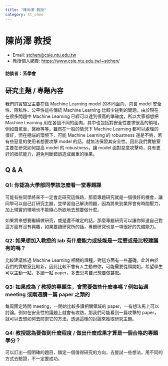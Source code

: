 ```yaml
---
title: "陳尚澤 教授"
category: St_chen
---
```


# 陳尚澤 教授

- Email: stchen@csie.ntu.edu.tw
- 教授個人網頁: https://www.csie.ntu.edu.tw/~stchen/

#### 訪談者：系學會


## 研究主題 / 專題內容

我們的實驗室主要在做 Machine Learning model 的不同面向，包含 model 安全性、隱私性、公平性這些傳統 Machine Learning 比較少碰到的問題。由於現在在很多問題中 Machine Learning 已經可以達到很高的準確度，所以大家都想把 Machine Learning 用在各個不同的面向，其中也包括對安全性要求很高的領域，例如自駕車、醫療等等。雖然在一般的情況下 Machine Learning 都可以處理的很好，但在極端的環境下，可能 Machine Learning 的 robustness 還是不夠，若有些惡意的使用者想要攻擊 model 的話，就無法保證其安全性。因此我們實驗室主要在研究如何提高 model 的 robustness，讓 model 面對惡意攻擊時，具有更好的抵抗能力，避免判斷錯誤造成嚴重的後果。

## Q & A

### Q1: 你認為大學部同學該怎麼看一堂專題課

可能有些同學將來不一定會走研究這條路，那麼專題研究就是一個很好的機會，讓同學可以自己訂研究主題，並學習自己解決問題，因為將來到業界會有時間壓力，加上現實的環境也不能隨心所欲地去想要做什麼。

如果將來想要繼續做研究，或是還不確定的話，那麼專題研究可以讓你知道自己對這方面有沒有興趣，如果要讀研究所的話，專題研究也是一項很好的先備能力。

### Q2: 如果想加入教授的 lab 有什麼能力或技能是一定要或是比較建議有的嗎？

比較建議修過 Machine Learning 相關的課程，對這方面有一些基礎。此外由於我們的實驗室比較新，因此比較不會有人主動帶你，可能需要從頭開始，希望學生可以主動一點，多讀一點 paper，多去思考自己想要做甚麼。

### Q3: 如果成為了教授的專題生，會需要做些什麼事嗎？例如每週 meeting 或兩週讀一篇 paper 之類的

每周固定時間 meeting，一開始比較多讀相關領域的 paper，一有想法馬上可以討論。例如在安全性的議題上就會有攻防，那我們可能看到一篇攻擊的 paper，就可以去想如何去防禦它的方法，透過這樣的討論來獲取研究主題。

### Q4: 教授認為要做到什麼程度 / 做出什麼成果才算是一個合格的專題學分？

可以訂出一個明確的題目，鎖定一個值得研究的方向，去嘗試一些想法，用不同的方式去驗證，不一定要成功。
